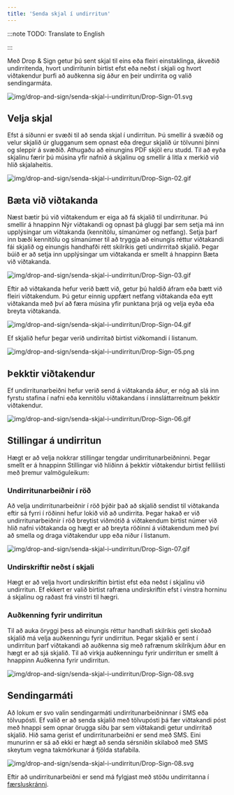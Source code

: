 ```yaml
---
title: 'Senda skjal í undirritun'
---
```


:::note TODO: Translate to English

:::

Með Drop & Sign getur þú sent skjal til eins eða fleiri einstaklinga, ákveðið
undirritenda, hvort undirritunin birtist efst eða neðst í skjali og hvort
viðtakendur þurfi að auðkenna sig áður en þeir undirrita og valið sendingarmáta.

![img/drop-and-sign/senda-skjal-i-undirritun/Drop-Sign-01.svg](/img/drop-and-sign/senda-skjal-i-undirritun/Drop-Sign-01.svg)

## Velja skjal

Efst á síðunni er svæði til að senda skjal í undirritun. Þú smellir á svæðið og
velur skjalið úr glugganum sem opnast eða dregur skjalið úr tölvunni þinni og
sleppir á svæðið. Athugaðu að einungins PDF skjöl eru studd. Til að eyða
skjalinu færir þú músina yfir nafnið á skjalinu og smellir á litla x merkið við
hlið skjalaheitis.

![img/drop-and-sign/senda-skjal-i-undirritun/Drop-Sign-02.gif](/img/drop-and-sign/senda-skjal-i-undirritun/Drop-Sign-02.gif)

## Bæta við viðtakanda

Næst bætir þú við viðtakendum er eiga að fá skjalið til undirritunar. Þú smellir
á hnappinn Nýr viðtakandi og opnast þá gluggi þar sem setja má inn upplýsingar
um viðtakanda (kennitölu, símanúmer og netfang). Setja þarf inn bæði kennitölu
og símanúmer til að tryggja að einungis réttur viðtakandi fái skjalið og
einungis handhafði rétt skilríkis geti undirrritað skjalið. Þegar búið er að
setja inn upplýsingar um viðtakanda er smellt á hnappinn Bæta við viðtakanda.

![img/drop-and-sign/senda-skjal-i-undirritun/Drop-Sign-03.gif](/img/drop-and-sign/senda-skjal-i-undirritun/Drop-Sign-03.gif)

Eftir að viðtakanda hefur verið bætt við, getur þú haldið áfram eða bætt við
fleiri viðtakendum. Þú getur einnig uppfært netfang viðtakanda eða eytt
viðtakanda með því að færa músina yfir punktana þrjá og velja eyða eða breyta
viðtakanda.

![img/drop-and-sign/senda-skjal-i-undirritun/Drop-Sign-04.gif](/img/drop-and-sign/senda-skjal-i-undirritun/Drop-Sign-04.gif)

Ef skjalið hefur þegar verið undirritað birtist viðkomandi í listanum.

![img/drop-and-sign/senda-skjal-i-undirritun/Drop-Sign-05.png](/img/drop-and-sign/senda-skjal-i-undirritun/Drop-Sign-05.png)

## Þekktir viðtakendur

Ef undirritunarbeiðni hefur verið send á viðtakanda áður, er nóg að slá inn
fyrstu stafina í nafni eða kennitölu viðtakandans í innsláttarreitnum þekktir
viðtakendur.

![img/drop-and-sign/senda-skjal-i-undirritun/Drop-Sign-06.gif](/img/drop-and-sign/senda-skjal-i-undirritun/Drop-Sign-06.gif)

## Stillingar á undirritun

Hægt er að velja nokkrar stillingar tengdar undirritunarbeiðninni. Þegar smellt
er á hnappinn Stillingar við hliðinn á þekktir viðtakendur birtist fellilisti
með þremur valmöguleikum:

### Undirritunarbeiðnir í röð

Að velja undirritunarbeiðnir í röð þýðir það að skjalið sendist til viðtakanda
eftir sá fyrri í röðinni hefur lokið við að undirrita. Þegar hakað er við
undirritunarbeiðnir í röð breytist viðmótið á viðtakendum birtist númer við hlið
nafni viðtakanda og hægt er að breyta röðinni á viðtakendum með því að smella og
draga viðtakendur upp eða niður í listanum.

![img/drop-and-sign/senda-skjal-i-undirritun/Drop-Sign-07.gif](/img/drop-and-sign/senda-skjal-i-undirritun/Drop-Sign-07.gif)

### Undirskriftir neðst í skjali

Hægt er að velja hvort undirskriftin birtist efst eða neðst í skjalinu við
undirritun. Ef ekkert er valið birtist rafræna undirskriftin efst í vinstra
horninu á skjalinu og raðast frá vinstri til hægri.

### Auðkenning fyrir undirritun

Til að auka öryggi þess að einungis réttur handhafi skilríkis geti skoðað
skjalið má velja auðkenningu fyrir undirritun. Þegar skjalið er sent í
undirritun þarf viðtakandi að auðkenna sig með rafrænum skilríkjum áður en hægt
er að sjá skjalið. Til að virkja auðkenningu fyrir undirritun er smellt á
hnappinn Auðkenna fyrir undirritun.

![img/drop-and-sign/senda-skjal-i-undirritun/Drop-Sign-08.svg](/img/drop-and-sign/senda-skjal-i-undirritun/Drop-Sign-08.svg)

## Sendingarmáti

Að lokum er svo valin sendingarmáti undirritunarbeiðninnar í SMS eða tölvupósti.
Ef valið er að senda skjalið með tölvupósti þá fær viðtakandi póst með hnappi
sem opnar örugga síðu þar sem viðtakandi getur undirritað skjalið. Hið sama
gerist ef undirritunarbeiðni er send með SMS. Eini munurinn er sá að ekki er
hægt að senda sérsniðin skilaboð með SMS skeytum vegna takmörkunar á fjölda
stafabila.

![img/drop-and-sign/senda-skjal-i-undirritun/Drop-Sign-08.svg](/img/drop-and-sign/senda-skjal-i-undirritun/Drop-Sign-08.svg)

Eftir að undirritunarbeiðni er send má fylgjast með stöðu undirritanna í
[færsluskránni](https://taktikal.is/help/faersluskra).
